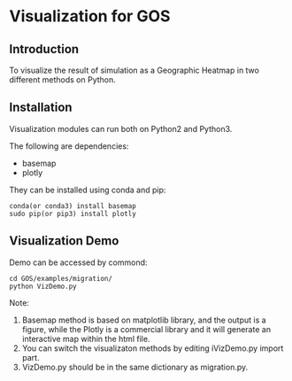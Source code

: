 
Visualization for GOS
=========================

Introduction
------------

To visualize the result of simulation as a Geographic Heatmap in two different methods on Python.

Installation
------------

Visualization modules can run both on Python2 and Python3.

The following are dependencies:

- basemap
- plotly

They can be installed using conda and pip:

    conda(or conda3) install basemap
    sudo pip(or pip3) install plotly

Visualization Demo
------------------

Demo can be accessed by commond:

    cd GOS/examples/migration/
    python VizDemo.py

Note:
1. Basemap method is based on matplotlib library, and the output is a figure,
   while the Plotly is a commercial library and it will generate an interactive map within the html file.
2. You can switch the visualizaton methods by editing iVizDemo.py import part.
3. VizDemo.py should be in the same dictionary as migration.py.
